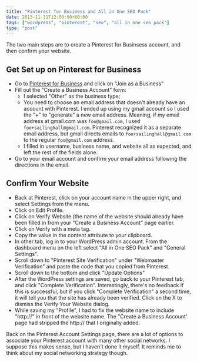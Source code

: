 ```yaml
---
title: "Pinterest for Business and All in One SEO Pack"
date: 2013-11-11T12:00:00+00:00
tags: ["wordpress", "pinterest", "seo", "all in one seo pack"]
type: "post"
---
```


The two main steps are to create a Pinterest for Businsess account, and then confirm your website.

## Get Set up on Pinterest for Business

- Go to [Pinterest for Business](http://business.pinterest.com/) and click on "Join as a Business"
- Fill out the "Create a Business Account" form:
    + I selected "Other" as the business type;
    + You need to choose an email address that doesn't already have an account with Pinterest. I ended up using my gmail account so I used the "+" to "generate" a new email address. Meaning, if my email address at gmail.com was `foo@gmail.com`, I used `foo+sailinghall@gmail.com`. Pinterest recognized it as a separate email address, but gmail directs emails to `foo+sailinghall@gmail.com` to the regular `foo@gmail.com` address.
    + I filled in username, business name, and website all as expected, and left the rest of the fields alone.
- Go to your email account and confirm your email address following the directions in the email.

## Confirm Your Website

- Back at Pinterest, click on your account name in the upper right, and select Settings from the menu.
- Click on Edit Profile.
- Click on Verify Website (the name of the website should already have been filled in from your "Create a Business Account" page earlier.
- Click on Verify with a meta tag.
- Copy the value in the content attribute to your clipboard.
- In other tab, log in to your WordPress admin account. From the dashboard menu on the left select "All in One SEO Pack" and "General Settings".
- Scroll down to "Pinterest Site Verification" under "Webmaster Verification" and paste the code that you copied from Pinterest.
- Scroll down to the bottom and click "Update Options"
- After the WordPress settings are saved, go back to your Pinterest tab, and click "Complete Verification". Interestingly, there's no feedback if this is successful, but if you click "Complete Verification" a second time, it will tell you that the site has already been verified. Click on the X to dismiss the Verify Your Website dialog.
- While saving my "Profile", I had to fix the website name to include "http://" in front of the website name. The "Create a Business Account' page had stripped the http:// that I originally added.

Back on the Pinterest Account Settings page, there are a lot of options to associate your Pinterest account with many other social networks. I suppose this makes sense, but I haven't done it myself. It reminds me to think about my social networking strategy though. 
